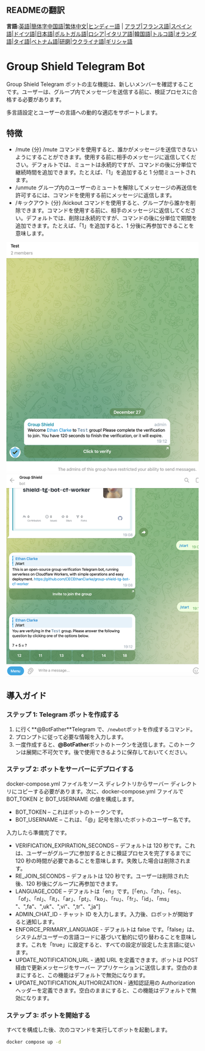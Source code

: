 ## READMEの翻訳

**言語:**[英語](README.md)\|[簡体字中国語](README.zh-CN.md)\|[繁体中文](README.zh-TW.md)\|[ヒンディー語](README.hi.md) \| [アラブ](README.ar.md)\|[フランス語](README.fr.md)\|[スペイン語](README.es.md)\|[ドイツ語](README.de.md)\|[日本語](README.ja.md)\|[ポルトガル語](README.pt.md)\|[ロシア](README.ru.md)\|[イタリア語](README.it.md)\|[韓国語](README.ko.md)\|[トルコ語](README.tr.md)\|[オランダ語](README.nl.md)\|[タイ語](README.th.md)\|[ベトナム語](README.vi.md)\|[研磨](README.pl.md)\|[ウクライナ語](README.uk.md)\|[ギリシャ語](README.el.md)

# Group Shield Telegram Bot

Group Shield Telegram ボットの主な機能は、新しいメンバーを確認することです。ユーザーは、グループ内でメッセージを送信する前に、検証プロセスに合格する必要があります。

多言語設定とユーザーの言語への動的な適応をサポートします。

## 特徴

-   /mute {分}
    /mute コマンドを使用すると、誰かがメッセージを送信できないようにすることができます。使用する前に相手のメッセージに返信してください。デフォルトでは、ミュートは永続的ですが、コマンドの後に分単位で継続時間を追加できます。たとえば、「1」を追加すると 1 分間ミュートされます。
-   /unmute グループ内のユーザーのミュートを解除してメッセージの再送信を許可するには、コマンドを使用する前にメッセージに返信します。
-   /キックアウト {分} 
    /kickout コマンドを使用すると、グループから誰かを削除できます。コマンドを使用する前に、相手のメッセージに返信してください。デフォルトでは、削除は永続的ですが、コマンドの後に分単位で期間を追加できます。たとえば、「1」を追加すると、1 分後に再参加できることを意味します。

![screenshot](https://raw.githubusercontent.com/CECEthanClarke/group-shield-tg-bot/refs/heads/main/other/image.png)![screenshot](https://raw.githubusercontent.com/CECEthanClarke/group-shield-tg-bot/refs/heads/main/other/image2.png)

## 導入ガイド

### ステップ 1: Telegram ボットを作成する

1.  に行く**@BotFather**Telegram で、`/newbot`ボットを作成するコマンド。
2.  プロンプトに従って必要な情報を入力します。
3.  一度作成すると、**@BotFather**ボットのトークンを送信します。このトークンは展開に不可欠です。後で使用できるように保存しておいてください。

### ステップ 2: ボットをサーバーにデプロイする

docker-compose.yml ファイルをソース ディレクトリからサーバー ディレクトリにコピーする必要があります。次に、docker-compose.yml ファイルで BOT_TOKEN と BOT_USERNAME の値を構成します。

-   BOT_TOKEN – これはボットのトークンです。
-   BOT_USERNAME – これは、「@」記号を除いたボットのユーザー名です。

入力したら準備完了です。

-   VERIFICATION_EXPIRATION_SECONDS – デフォルトは 120 秒です。これは、ユーザーがグループに参加するときに検証プロセスを完了するまでに 120 秒の時間が必要であることを意味します。失敗した場合は削除されます。
-   RE_JOIN_SECONDS – デフォルトは 120 秒です。ユーザーは削除された後、120 秒後にグループに再参加できます。
-   LANGUAGE_CODE – デフォルトは「en」です。[「en」、「zh」、「es」、「of」、「nl」、「it」、「ar」、「pt」、「ko」、「ru」、「fr」、「id」、「ms」 "、",fa"、",uk"、",vi"、",tr"、",ja"]
-   ADMIN_CHAT_ID - チャット ID を入力します。入力後、ロボットが開始すると通知します。
-   ENFORCE_PRIMARY_LANGUAGE - デフォルトは false です。「false」は、システムがユーザーの言語コードに基づいて動的に切り替わることを意味します。これを「true」に設定すると、すべての設定が設定した主言語に従います。
-   UPDATE_NOTIFICATION_URL - 通知 URL を定義できます。ボットは POST 経由で更新メッセージをサーバー アプリケーションに送信します。空白のままにすると、この機能はデフォルトで無効になります。
-   UPDATE_NOTIFICATION_AUTHORIZATION - 通知認証用の Authorization ヘッダーを定義できます。空白のままにすると、この機能はデフォルトで無効になります。

### ステップ 3: ボットを開始する

すべてを構成した後、次のコマンドを実行してボットを起動します。

```bash
docker compose up -d
```
